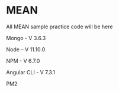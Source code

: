 # MEAN
All MEAN sample practice code will be here

Mongo - V 3.6.3

Node – V 11.10.0

NPM - V 6.7.0

Angular CLI - V 7.3.1

PM2
